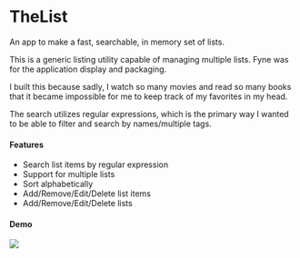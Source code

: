 # TheList
An app to make a fast, searchable, in memory set of lists.

This is a generic listing utility capable of managing multiple lists. Fyne was for the application display and packaging.

I built this because sadly, I watch so many movies and read so many books that it became impossible for me to keep track of my favorites in my head.

The search utilizes regular expressions, which is the primary way I wanted to be able to filter and search by names/multiple tags.

#### Features
- Search list items by regular expression
- Support for multiple lists
- Sort alphabetically
- Add/Remove/Edit/Delete list items
- Add/Remove/Edit/Delete lists

#### Demo

![](demo_fyne_v1.gif)